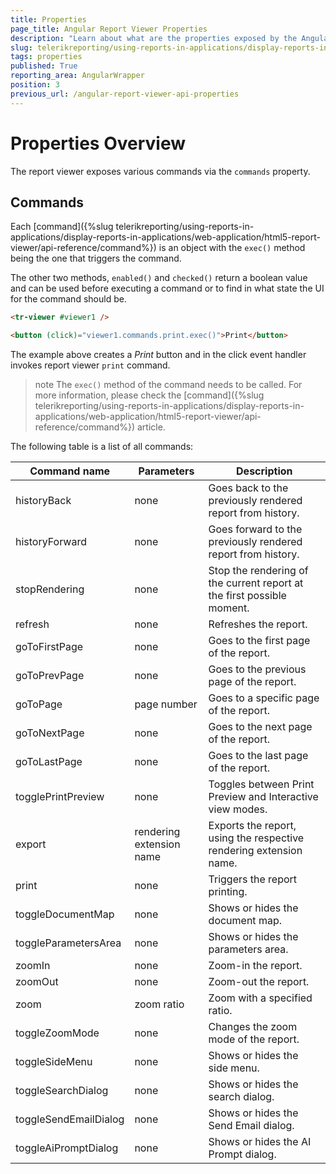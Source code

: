 ```yaml
---
title: Properties
page_title: Angular Report Viewer Properties 
description: "Learn about what are the properties exposed by the Angular Report Viewer and how you may use them to perform certain operations in code."
slug: telerikreporting/using-reports-in-applications/display-reports-in-applications/web-application/angular-report-viewer/api-reference/properties
tags: properties
published: True
reporting_area: AngularWrapper
position: 3
previous_url: /angular-report-viewer-api-properties
---
```


<style>
table th:first-of-type {
	width: 25%;
}
table th:nth-of-type(2) {
	width: 25%;
}
table th:nth-of-type(3) {
	width: 50%;
}
</style>

# Properties Overview

The report viewer exposes various commands via the `commands` property.

## Commands

Each [command]({%slug telerikreporting/using-reports-in-applications/display-reports-in-applications/web-application/html5-report-viewer/api-reference/command%}) is an object with the `exec()` method being the one that triggers the command. 

The other two methods, `enabled()` and `checked()` return a boolean value and can be used before executing a command or to find in what state the UI for the command should be.

````HTML
<tr-viewer #viewer1 />

<button (click)="viewer1.commands.print.exec()">Print</button>
````

The example above creates a *Print* button and in the click event handler invokes report viewer `print` command.

>note The `exec()` method of the command needs to be called. For more information, please check the [command]({%slug telerikreporting/using-reports-in-applications/display-reports-in-applications/web-application/html5-report-viewer/api-reference/command%}) article.

The following table is a list of all commands:

| Command name | Parameters | Description |
| ------ | ------ | ------ |
|historyBack|none|Goes back to the previously rendered report from history.|
|historyForward|none|Goes forward to the previously rendered report from history.|
|stopRendering|none|Stop the rendering of the current report at the first possible moment.|
|refresh|none|Refreshes the report.|
|goToFirstPage|none|Goes to the first page of the report.|
|goToPrevPage|none|Goes to the previous page of the report.|
|goToPage|page number|Goes to a specific page of the report.|
|goToNextPage|none|Goes to the next page of the report.|
|goToLastPage|none|Goes to the last page of the report.|
|togglePrintPreview|none|Toggles between Print Preview and Interactive view modes.|
|export|rendering extension name|Exports the report, using the respective rendering extension name.|
|print|none|Triggers the report printing.|
|toggleDocumentMap|none|Shows or hides the document map.|
|toggleParametersArea|none|Shows or hides the parameters area.|
|zoomIn|none|Zoom-in the report.|
|zoomOut|none|Zoom-out the report.|
|zoom|zoom ratio|Zoom with a specified ratio.|
|toggleZoomMode|none|Changes the zoom mode of the report.|
|toggleSideMenu|none|Shows or hides the side menu.|
|toggleSearchDialog|none|Shows or hides the search dialog.|
|toggleSendEmailDialog|none|Shows or hides the Send Email dialog.|
|toggleAiPromptDialog|none|Shows or hides the AI Prompt dialog.|
